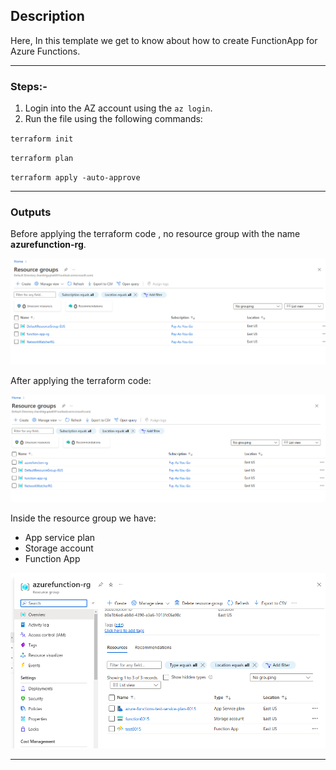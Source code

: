 ## Description
Here, In this template we get to know about how to create FunctionApp for Azure Functions.

---

### Steps:-
1. Login into the AZ account using the `az login`.
2. Run the file using the following commands:

`terraform init`

`terraform plan`

`terraform apply -auto-approve`

---
### Outputs

Before applying the terraform code , no resource group with the name **azurefunction-rg**.

![not-created-rg.png](assets/not-created-rg.png)

After applying the terraform code:

![created-rg.png](assets/created-rg.png)

Inside the resource group we have:

* App service plan
* Storage account
* Function App

![created-rg-with-functionapp.png](assets/created-rg-with-functionapp.png)

---